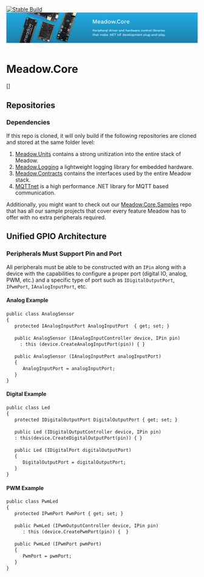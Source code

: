 [![Stable Build](https://github.com/WildernessLabs/Meadow.Core/actions/workflows/ci-build.yml/badge.svg)](https://github.com/WildernessLabs/Meadow.Core/actions/workflows/ci-build.yml)
<img src="design/banner.jpg" style="margin-bottom:10px" />

# Meadow.Core

[]

## Repositories

### Dependencies

If this repo is cloned, it will only build if the following repositories are cloned and stored at the same folder level:
1. [Meadow.Units](https://github.com/WildernessLabs/Meadow.Units)  contains a strong unitization into the entire stack of Meadow.
2. [Meadow.Logging](https://github.com/WildernessLabs/Meadow.Logging) a lightweight logging library for embedded hardware.
3. [Meadow.Contracts](https://github.com/WildernessLabs/Meadow.Contracts) contains the interfaces used by the entire Meadow stack.
4. [MQTTnet](https://github.com/WildernessLabs/MQTTnet) is a high performance .NET library for MQTT based communication.

Additionally, you might want to check out our [Meadow.Core.Samples](https://github.com/WildernessLabs/Meadow.Core.Samples) repo that has all our sample projects that cover every feature Meadow has to offer with no extra peripherals required. 

## Unified GPIO Architecture

### Peripherals Must Support Pin and Port

All peripherals must be able to be constructed with an `IPin` along with a device with the capabilities to configure a proper port (digital IO, analog, PWM, etc.) and a specific type of port such as `IDigitalOutputPort`, `IPwmPort`, `IAnalogInputPort`, etc. 

#### Analog Example

```
public class AnalogSensor 
{
   protected IAnalogInputPort AnalogInputPort  { get; set; }

   public AnalogSensor (IAnalogInputController device, IPin pin)
     : this (device.CreateAnalogInputPort(pin)) { }

   public AnalogSensor (IAnalogInputPort analogInputPort) 
   { 
      AnalogInputPort = analogInputPort;
   }
}
```
#### Digital Example

```
public class Led 
{
   protected IDigitalOutputPort DigitalOutputPort { get; set; }

   public Led (IDigitalOutputController device, IPin pin)
   : this(device.CreateDigitalOutputPort(pin)) { }

   public Led (IDigitalPort digitalOutputPort) 
   {
      DigitalOutputPort = digitalOutputPort;
   }
}
```
#### PWM Example

```
public class PwmLed 
{
   protected IPwmPort PwmPort { get; set; }

   public PwmLed (IPwmOutputController device, IPin pin) 
      : this (device.CreatePwmPort(pin)) {  }

   public PwmLed (IPwmPort pwmPort) 
   {  
      PwmPort = pwmPort;
   }
}
```
